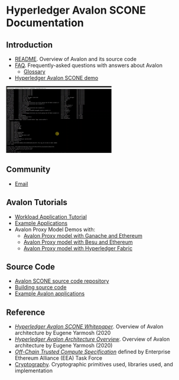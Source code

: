 <!--
Licensed under Creative Commons Attribution 4.0 International License
https://creativecommons.org/licenses/by/4.0/
-->
# Hyperledger Avalon SCONE Documentation

## Introduction
* [README](../README.md). Overview of Avalon and its source code
* [FAQ](./FAQ.rst). Frequently-asked questions with answers about Avalon
  * [Glossary](./FAQ.rst#glossary)
* [Hyperledger Avalon SCONE demo](https://drive.google.com/file/d/1cvAZFJGkGXEHFVFMG_QnTOEDjZFlpgbO/view?usp=sharing)

[![Hyperledger Avalon SCONE demo](../images/avalon-scone-screenshot.png)](https://drive.google.com/file/d/1cvAZFJGkGXEHFVFMG_QnTOEDjZFlpgbO/view?usp=sharing)

## Community
* [Email](mailto:mujtaba.idrees@t-systems.com)

## Avalon Tutorials
* [Workload Application Tutorial](./workload-tutorial/)
* [Example Applications](../examples)
* Avalon Proxy Model Demos with:
  * [Avalon Proxy model with Ganache and Ethereum](./TestingGanacheProxyModel.rst)
  * [Avalon Proxy model with Besu and Ethereum](./TestingBesuProxyModel.rst)
  * [Avalon Proxy model with Hyperledger Fabric](./TestingFabricProxyModel.rst)

## Source Code
* [Avalon SCONE source code repository](https://github.com/T-Systems-MMS/hyperledger-avalon-scone)
* [Building source code](../BUILD.md)
* [Example Avalon applications](../examples/apps)


## Reference
* [_Hyperledger Avalon SCONE Whitepaper_](./whitepaper_avalon_scone.pdf).
  Overview of Avalon architecture by Eugene Yarmosh (2020
* [_Hyperledger Avalon Architecture Overview_](
  https://github.com/hyperledger/avalon/blob/master/docs//avalon-arch.pdf).
  Overview of Avalon architecture by Eugene Yarmosh (2020)
* [ _Off-Chain Trusted Compute Specification_](
  https://entethalliance.github.io/trusted-computing/spec.html)
  defined by Enterprise Ethereum Alliance (EEA) Task Force
* [Cryptography](../common/cpp/crypto/README.md). Cryptographic primitives
  used, libraries used, and implementation
